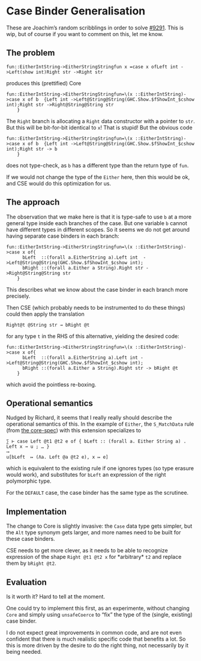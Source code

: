 # Case Binder Generalisation


These are Joachim’s random scribblings in order to solve [\#9291](https://gitlab.haskell.org//ghc/ghc/issues/9291). This is wip, but of course if you want to comment on this, let me know.

## The problem

```
fun::EitherIntString->EitherStringStringfun x =case x ofLeft int ->Left(show int)Right str ->Right str
```


produces this (prettified) Core

```
fun::EitherIntString->EitherStringStringfun=\(x ::EitherIntString)->case x of b  {Left int ->Left@String@String(GHC.Show.$fShowInt_$cshow int);Right str ->Right@String@String str
    }
```


The `Right` branch is allocating a `Right` data constructor with a pointer to `str`. But this will be bit-for-bit identical to `x`! That is stupid! But the obvious code

```
fun::EitherIntString->EitherStringStringfun=\(x ::EitherIntString)->case x of b  {Left int ->Left@String@String(GHC.Show.$fShowInt_$cshow int);Right str -> b
    }
```


does not type-check, as `b` has a different type than the return type of `fun`.


If we would not change the type of the `Either` here, then this would be ok, and CSE would do this optimization for us.

## The approach


The observation that we make here is that it is type-safe to use `b` at a more general type inside each branches of the case. But one variable `b` cannot have different types in different scopes. So it seems we do not get around having separate case binders in each branch:

```
fun::EitherIntString->EitherStringStringfun=\(x ::EitherIntString)->case x of{
      bLeft  ::(forall a.EitherString a).Left int  ->Left@String@String(GHC.Show.$fShowInt_$cshow int);
      bRight ::(forall a.Either a String).Right str ->Right@String@String str
    }
```


This describes what we know about the case binder in each branch more precisely.


Then CSE (which probably needs to be instrumented to do these things) could then apply the translation

```
Right@t @String str ⇝ bRight @t
```


for any type `t` in the RHS of this alternative, yielding the desired code:

```
fun::EitherIntString->EitherStringStringfun=\(x ::EitherIntString)->case x of{
      bLeft  ::(forall a.EitherString a).Left int ->Left@String@String(GHC.Show.$fShowInt_$cshow int);
      bRight ::(forall a.Either a String).Right str -> bRight @t
    }
```


which avoid the pointless re-boxing.

## Operational semantics


Nudged by Richard, it seems that I really really should describe the operational semantics of this. In the example of `Either`, the `S_MatchData` rule (from [ the core-spec](https://github.com/ghc/ghc/blob/master/docs/core-spec/core-spec.pdf)) with this extension specializes to

```wiki
∑ ⊢ case Left @t1 @t2 e of { bLeft :: (forall a. Either String a) . Left x → u ; … }
⟶
u[bLeft  ↦ (Λa. Left @a @t2 e), x ↦ e]
```


which is equivalent to the existing rule if one ignores types (so type erasure would work), and substitutes for `bLeft` an expression of the right polymorphic type.


For the `DEFAULT` case, the case binder has the same type as the scrutinee.

## Implementation


The change to Core is slightly invasive: the `Case` data type gets simpler, but the `Alt` type synonym gets larger, and more names need to be built for these case binders.


CSE needs to get more clever, as it needs to be able to recognize expression of the shape `Right @t1 @t2 x` for \*arbitrary\* `t2` and replace them by `bRight @t2`. 

## Evaluation


Is it worth it? Hard to tell at the moment.


One could try to implement this first, as an experimente, without changing `Core` and simply using `unsafeCoerce` to “fix” the type of the (single, existing) case binder.


I do not expect great improvements in common code, and are not even confident that there is much realistic specific code that benefits a lot. So this is more driven by the desire to do the right thing, not necessarily by it being needed.
